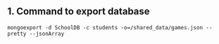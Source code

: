 
## 1. Command to export database

```
mongoexport -d SchoolDB -c students -o=/shared_data/games.json --pretty --jsonArray
```